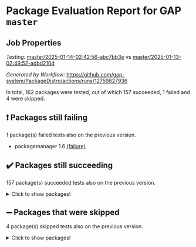 # Package Evaluation Report for GAP `master`

## Job Properties

*Testing:* [master/2025-01-14-02:42:56-abc7bb3e](https://github.com/gap-system/PackageDistro/blob/data/reports/master/2025-01-14-02:42:56-abc7bb3e) vs [master/2025-01-13-02:49:52-adbd210d](https://github.com/gap-system/PackageDistro/blob/data/reports/master/2025-01-13-02:49:52-adbd210d)

*Generated by Workflow:* https://github.com/gap-system/PackageDistro/actions/runs/12759827936

In total, 162 packages were tested, out of which 157 succeeded, 1 failed and 4 were skipped.

## :exclamation: Packages still failing

1 package(s) failed tests also on the previous version.
- packagemanager 1.6 [(failure)](https://github.com/gap-system/PackageDistro/actions/runs/12759827936/job/35564482310)

## :heavy_check_mark: Packages still succeeding

157 package(s) succeeded tests also on the previous version.
<details><summary>Click to show packages!</summary>

- 4ti2interface 2024.11-01 [(success)](https://github.com/gap-system/PackageDistro/actions/runs/12759827936/job/35564452623)
- ace 5.6.2 [(success)](https://github.com/gap-system/PackageDistro/actions/runs/12759827936/job/35564457108)
- aclib 1.3.2 [(success)](https://github.com/gap-system/PackageDistro/actions/runs/12759827936/job/35564457976)
- agt 0.3.1 [(success)](https://github.com/gap-system/PackageDistro/actions/runs/12759827936/job/35564458671)
- alnuth 3.2.1 [(success)](https://github.com/gap-system/PackageDistro/actions/runs/12759827936/job/35564459148)
- anupq 3.3.1 [(success)](https://github.com/gap-system/PackageDistro/actions/runs/12759827936/job/35564461855)
- atlasrep 2.1.9 [(success)](https://github.com/gap-system/PackageDistro/actions/runs/12759827936/job/35564462131)
- autodoc 2023.06.19 [(success)](https://github.com/gap-system/PackageDistro/actions/runs/12759827936/job/35564462358)
- automata 1.16 [(success)](https://github.com/gap-system/PackageDistro/actions/runs/12759827936/job/35564462604)
- automgrp 1.3.3 [(success)](https://github.com/gap-system/PackageDistro/actions/runs/12759827936/job/35564462801)
- autpgrp 1.11 [(success)](https://github.com/gap-system/PackageDistro/actions/runs/12759827936/job/35564462976)
- cap 2025.01-01 [(success)](https://github.com/gap-system/PackageDistro/actions/runs/12759827936/job/35564463262)
- caratinterface 2.3.7 [(success)](https://github.com/gap-system/PackageDistro/actions/runs/12759827936/job/35564463466)
- cddinterface 2024.09.02 [(success)](https://github.com/gap-system/PackageDistro/actions/runs/12759827936/job/35564463659)
- circle 1.6.6 [(success)](https://github.com/gap-system/PackageDistro/actions/runs/12759827936/job/35564463854)
- classicpres 1.22 [(success)](https://github.com/gap-system/PackageDistro/actions/runs/12759827936/job/35564464075)
- cohomolo 1.6.11 [(success)](https://github.com/gap-system/PackageDistro/actions/runs/12759827936/job/35564464285)
- congruence 1.2.7 [(success)](https://github.com/gap-system/PackageDistro/actions/runs/12759827936/job/35564464498)
- corefreesub 0.6 [(success)](https://github.com/gap-system/PackageDistro/actions/runs/12759827936/job/35564464715)
- corelg 1.57 [(success)](https://github.com/gap-system/PackageDistro/actions/runs/12759827936/job/35564464994)
- crime 1.6 [(success)](https://github.com/gap-system/PackageDistro/actions/runs/12759827936/job/35564465297)
- crisp 1.4.6 [(success)](https://github.com/gap-system/PackageDistro/actions/runs/12759827936/job/35564465586)
- crypting 0.10.5 [(success)](https://github.com/gap-system/PackageDistro/actions/runs/12759827936/job/35564465834)
- cryst 4.1.27 [(success)](https://github.com/gap-system/PackageDistro/actions/runs/12759827936/job/35564466057)
- crystcat 1.1.10 [(success)](https://github.com/gap-system/PackageDistro/actions/runs/12759827936/job/35564466271)
- ctbllib 1.3.9 [(success)](https://github.com/gap-system/PackageDistro/actions/runs/12759827936/job/35564466484)
- cubefree 1.20 [(success)](https://github.com/gap-system/PackageDistro/actions/runs/12759827936/job/35564466739)
- curlinterface 2.4.0 [(success)](https://github.com/gap-system/PackageDistro/actions/runs/12759827936/job/35564466969)
- cvec 2.8.3 [(success)](https://github.com/gap-system/PackageDistro/actions/runs/12759827936/job/35564467173)
- datastructures 0.3.1 [(success)](https://github.com/gap-system/PackageDistro/actions/runs/12759827936/job/35564467400)
- deepthought 1.0.8 [(success)](https://github.com/gap-system/PackageDistro/actions/runs/12759827936/job/35564467607)
- design 1.8.2 [(success)](https://github.com/gap-system/PackageDistro/actions/runs/12759827936/job/35564467803)
- difsets 2.3.1 [(success)](https://github.com/gap-system/PackageDistro/actions/runs/12759827936/job/35564468005)
- digraphs 1.9.0 [(success)](https://github.com/gap-system/PackageDistro/actions/runs/12759827936/job/35564468194)
- edim 1.3.8 [(success)](https://github.com/gap-system/PackageDistro/actions/runs/12759827936/job/35564468411)
- example 4.4.0 [(success)](https://github.com/gap-system/PackageDistro/actions/runs/12759827936/job/35564468616)
- examplesforhomalg 2023.10-01 [(success)](https://github.com/gap-system/PackageDistro/actions/runs/12759827936/job/35564468840)
- factint 1.6.3 [(success)](https://github.com/gap-system/PackageDistro/actions/runs/12759827936/job/35564469025)
- ferret 1.0.14 [(success)](https://github.com/gap-system/PackageDistro/actions/runs/12759827936/job/35564469236)
- fga 1.5.0 [(success)](https://github.com/gap-system/PackageDistro/actions/runs/12759827936/job/35564469453)
- fining 1.5.6 [(success)](https://github.com/gap-system/PackageDistro/actions/runs/12759827936/job/35564469664)
- float 1.0.5 [(success)](https://github.com/gap-system/PackageDistro/actions/runs/12759827936/job/35564469871)
- format 1.4.4 [(success)](https://github.com/gap-system/PackageDistro/actions/runs/12759827936/job/35564470092)
- forms 1.2.12 [(success)](https://github.com/gap-system/PackageDistro/actions/runs/12759827936/job/35564470251)
- fplsa 1.2.6 [(success)](https://github.com/gap-system/PackageDistro/actions/runs/12759827936/job/35564470482)
- fr 2.4.13 [(success)](https://github.com/gap-system/PackageDistro/actions/runs/12759827936/job/35564470705)
- francy 2.0.3 [(success)](https://github.com/gap-system/PackageDistro/actions/runs/12759827936/job/35564470880)
- fwtree 1.3 [(success)](https://github.com/gap-system/PackageDistro/actions/runs/12759827936/job/35564471057)
- gapdoc 1.6.7 [(success)](https://github.com/gap-system/PackageDistro/actions/runs/12759827936/job/35564471258)
- gauss 2024.11-01 [(success)](https://github.com/gap-system/PackageDistro/actions/runs/12759827936/job/35564471432)
- gaussforhomalg 2024.08-01 [(success)](https://github.com/gap-system/PackageDistro/actions/runs/12759827936/job/35564471635)
- gbnp 1.1.0 [(success)](https://github.com/gap-system/PackageDistro/actions/runs/12759827936/job/35564471841)
- generalizedmorphismsforcap 2024.09-03 [(success)](https://github.com/gap-system/PackageDistro/actions/runs/12759827936/job/35564472059)
- genss 1.6.9 [(success)](https://github.com/gap-system/PackageDistro/actions/runs/12759827936/job/35564472262)
- gradedmodules 2024.12-01 [(success)](https://github.com/gap-system/PackageDistro/actions/runs/12759827936/job/35564472529)
- gradedringforhomalg 2024.07-01 [(success)](https://github.com/gap-system/PackageDistro/actions/runs/12759827936/job/35564472728)
- grape 4.9.2 [(success)](https://github.com/gap-system/PackageDistro/actions/runs/12759827936/job/35564472911)
- groupoids 1.76 [(success)](https://github.com/gap-system/PackageDistro/actions/runs/12759827936/job/35564473092)
- grpconst 2.6.5 [(success)](https://github.com/gap-system/PackageDistro/actions/runs/12759827936/job/35564473290)
- guarana 0.96.3 [(success)](https://github.com/gap-system/PackageDistro/actions/runs/12759827936/job/35564473519)
- guava 3.19 [(success)](https://github.com/gap-system/PackageDistro/actions/runs/12759827936/job/35564473703)
- hap 1.66 [(success)](https://github.com/gap-system/PackageDistro/actions/runs/12759827936/job/35564473903)
- hapcryst 0.1.15 [(success)](https://github.com/gap-system/PackageDistro/actions/runs/12759827936/job/35564474079)
- hecke 1.5.4 [(success)](https://github.com/gap-system/PackageDistro/actions/runs/12759827936/job/35564474269)
- help 4.0 [(success)](https://github.com/gap-system/PackageDistro/actions/runs/12759827936/job/35564474437)
- homalg 2024.01-01 [(success)](https://github.com/gap-system/PackageDistro/actions/runs/12759827936/job/35564474631)
- homalgtocas 2023.11-01 [(success)](https://github.com/gap-system/PackageDistro/actions/runs/12759827936/job/35564474834)
- idrel 2.48 [(success)](https://github.com/gap-system/PackageDistro/actions/runs/12759827936/job/35564475030)
- images 1.3.3 [(success)](https://github.com/gap-system/PackageDistro/actions/runs/12759827936/job/35564475256)
- intpic 0.4.0 [(success)](https://github.com/gap-system/PackageDistro/actions/runs/12759827936/job/35564475453)
- io 4.9.1 [(success)](https://github.com/gap-system/PackageDistro/actions/runs/12759827936/job/35564475732)
- io_forhomalg 2023.02-04 [(success)](https://github.com/gap-system/PackageDistro/actions/runs/12759827936/job/35564475981)
- irredsol 1.4.4 [(success)](https://github.com/gap-system/PackageDistro/actions/runs/12759827936/job/35564476170)
- json 2.2.2 [(success)](https://github.com/gap-system/PackageDistro/actions/runs/12759827936/job/35564476420)
- jupyterkernel 1.5.1 [(success)](https://github.com/gap-system/PackageDistro/actions/runs/12759827936/job/35564476574)
- jupyterviz 1.5.6 [(success)](https://github.com/gap-system/PackageDistro/actions/runs/12759827936/job/35564476749)
- kan 1.37 [(success)](https://github.com/gap-system/PackageDistro/actions/runs/12759827936/job/35564476913)
- kbmag 1.5.11 [(success)](https://github.com/gap-system/PackageDistro/actions/runs/12759827936/job/35564477098)
- laguna 3.9.7 [(success)](https://github.com/gap-system/PackageDistro/actions/runs/12759827936/job/35564477309)
- liealgdb 2.2.1 [(success)](https://github.com/gap-system/PackageDistro/actions/runs/12759827936/job/35564477500)
- liepring 2.9.1 [(success)](https://github.com/gap-system/PackageDistro/actions/runs/12759827936/job/35564477702)
- liering 2.4.2 [(success)](https://github.com/gap-system/PackageDistro/actions/runs/12759827936/job/35564477881)
- linearalgebraforcap 2024.10-01 [(success)](https://github.com/gap-system/PackageDistro/actions/runs/12759827936/job/35564478036)
- lins 0.9 [(success)](https://github.com/gap-system/PackageDistro/actions/runs/12759827936/job/35564478215)
- localizeringforhomalg 2023.10-01 [(success)](https://github.com/gap-system/PackageDistro/actions/runs/12759827936/job/35564478398)
- loops 3.4.4 [(success)](https://github.com/gap-system/PackageDistro/actions/runs/12759827936/job/35564478578)
- lpres 1.1.1 [(success)](https://github.com/gap-system/PackageDistro/actions/runs/12759827936/job/35564478822)
- majoranaalgebras 1.5.2 [(success)](https://github.com/gap-system/PackageDistro/actions/runs/12759827936/job/35564479042)
- mapclass 1.4.6 [(success)](https://github.com/gap-system/PackageDistro/actions/runs/12759827936/job/35564479251)
- matgrp 0.71 [(success)](https://github.com/gap-system/PackageDistro/actions/runs/12759827936/job/35564479437)
- matricesforhomalg 2024.11-02 [(success)](https://github.com/gap-system/PackageDistro/actions/runs/12759827936/job/35564479719)
- modisom 3.0.0 [(success)](https://github.com/gap-system/PackageDistro/actions/runs/12759827936/job/35564479935)
- modulepresentationsforcap 2024.09-02 [(success)](https://github.com/gap-system/PackageDistro/actions/runs/12759827936/job/35564480125)
- modules 2024.12-01 [(success)](https://github.com/gap-system/PackageDistro/actions/runs/12759827936/job/35564480283)
- monoidalcategories 2025.01-02 [(success)](https://github.com/gap-system/PackageDistro/actions/runs/12759827936/job/35564480440)
- nconvex 2024.12-01 [(success)](https://github.com/gap-system/PackageDistro/actions/runs/12759827936/job/35564480686)
- nilmat 1.4.2 [(success)](https://github.com/gap-system/PackageDistro/actions/runs/12759827936/job/35564480897)
- nock 1.5 [(success)](https://github.com/gap-system/PackageDistro/actions/runs/12759827936/job/35564481082)
- normalizinterface 1.3.7 [(success)](https://github.com/gap-system/PackageDistro/actions/runs/12759827936/job/35564481297)
- nq 2.5.11 [(success)](https://github.com/gap-system/PackageDistro/actions/runs/12759827936/job/35564481539)
- numericalsgps 1.4.0 [(success)](https://github.com/gap-system/PackageDistro/actions/runs/12759827936/job/35564481757)
- openmath 11.5.3 [(success)](https://github.com/gap-system/PackageDistro/actions/runs/12759827936/job/35564481924)
- orb 4.9.2 [(success)](https://github.com/gap-system/PackageDistro/actions/runs/12759827936/job/35564482111)
- patternclass 2.4.5 [(success)](https://github.com/gap-system/PackageDistro/actions/runs/12759827936/job/35564482543)
- permut 2.0.5 [(success)](https://github.com/gap-system/PackageDistro/actions/runs/12759827936/job/35564482769)
- polenta 1.3.10 [(success)](https://github.com/gap-system/PackageDistro/actions/runs/12759827936/job/35564483005)
- polymaking 0.8.7 [(success)](https://github.com/gap-system/PackageDistro/actions/runs/12759827936/job/35564483195)
- primgrp 3.4.4 [(success)](https://github.com/gap-system/PackageDistro/actions/runs/12759827936/job/35564483416)
- profiling 2.6.0 [(success)](https://github.com/gap-system/PackageDistro/actions/runs/12759827936/job/35564483621)
- qdistrnd 0.9.5 [(success)](https://github.com/gap-system/PackageDistro/actions/runs/12759827936/job/35564483857)
- qpa 1.35 [(success)](https://github.com/gap-system/PackageDistro/actions/runs/12759827936/job/35564484045)
- quagroup 1.8.4 [(success)](https://github.com/gap-system/PackageDistro/actions/runs/12759827936/job/35564484255)
- radiroot 2.9 [(success)](https://github.com/gap-system/PackageDistro/actions/runs/12759827936/job/35564484419)
- rcwa 4.7.1 [(success)](https://github.com/gap-system/PackageDistro/actions/runs/12759827936/job/35564484611)
- rds 1.8 [(success)](https://github.com/gap-system/PackageDistro/actions/runs/12759827936/job/35564484805)
- recog 1.4.3 [(success)](https://github.com/gap-system/PackageDistro/actions/runs/12759827936/job/35564485021)
- repndecomp 1.3.0 [(success)](https://github.com/gap-system/PackageDistro/actions/runs/12759827936/job/35564485229)
- repsn 3.1.2 [(success)](https://github.com/gap-system/PackageDistro/actions/runs/12759827936/job/35564485445)
- resclasses 4.7.3 [(success)](https://github.com/gap-system/PackageDistro/actions/runs/12759827936/job/35564485678)
- ringsforhomalg 2024.11-02 [(success)](https://github.com/gap-system/PackageDistro/actions/runs/12759827936/job/35564485891)
- sco 2023.08-01 [(success)](https://github.com/gap-system/PackageDistro/actions/runs/12759827936/job/35564486116)
- scscp 2.4.3 [(success)](https://github.com/gap-system/PackageDistro/actions/runs/12759827936/job/35564486404)
- semigroups 5.4.0 [(success)](https://github.com/gap-system/PackageDistro/actions/runs/12759827936/job/35564486703)
- sglppow 2.4 [(success)](https://github.com/gap-system/PackageDistro/actions/runs/12759827936/job/35564487355)
- sgpviz 0.999.6 [(success)](https://github.com/gap-system/PackageDistro/actions/runs/12759827936/job/35564487657)
- simpcomp 2.1.14 [(success)](https://github.com/gap-system/PackageDistro/actions/runs/12759827936/job/35564487887)
- singular 2024.06.03 [(success)](https://github.com/gap-system/PackageDistro/actions/runs/12759827936/job/35564488085)
- sl2reps 1.1 [(success)](https://github.com/gap-system/PackageDistro/actions/runs/12759827936/job/35564488247)
- sla 1.6.2 [(success)](https://github.com/gap-system/PackageDistro/actions/runs/12759827936/job/35564488437)
- smallantimagmas 0.3.0 [(success)](https://github.com/gap-system/PackageDistro/actions/runs/12759827936/job/35564488658)
- smallgrp 1.5.4 [(success)](https://github.com/gap-system/PackageDistro/actions/runs/12759827936/job/35564488851)
- smallsemi 0.7.1 [(success)](https://github.com/gap-system/PackageDistro/actions/runs/12759827936/job/35564489018)
- sonata 2.9.6 [(success)](https://github.com/gap-system/PackageDistro/actions/runs/12759827936/job/35564489180)
- sophus 1.27 [(success)](https://github.com/gap-system/PackageDistro/actions/runs/12759827936/job/35564489339)
- sotgrps 1.3 [(success)](https://github.com/gap-system/PackageDistro/actions/runs/12759827936/job/35564489516)
- spinsym 1.5.2 [(success)](https://github.com/gap-system/PackageDistro/actions/runs/12759827936/job/35564489700)
- standardff 1.0 [(success)](https://github.com/gap-system/PackageDistro/actions/runs/12759827936/job/35564489876)
- symbcompcc 1.3.2 [(success)](https://github.com/gap-system/PackageDistro/actions/runs/12759827936/job/35564490050)
- thelma 1.3 [(success)](https://github.com/gap-system/PackageDistro/actions/runs/12759827936/job/35564490262)
- tomlib 1.2.11 [(success)](https://github.com/gap-system/PackageDistro/actions/runs/12759827936/job/35564490457)
- toolsforhomalg 2024.09-01 [(success)](https://github.com/gap-system/PackageDistro/actions/runs/12759827936/job/35564490623)
- toric 1.9.6 [(success)](https://github.com/gap-system/PackageDistro/actions/runs/12759827936/job/35564490814)
- toricvarieties 2022.07.13 [(success)](https://github.com/gap-system/PackageDistro/actions/runs/12759827936/job/35564490968)
- transgrp 3.6.5 [(success)](https://github.com/gap-system/PackageDistro/actions/runs/12759827936/job/35564491149)
- typeset 1.2.2 [(success)](https://github.com/gap-system/PackageDistro/actions/runs/12759827936/job/35564491387)
- ugaly 4.1.3 [(success)](https://github.com/gap-system/PackageDistro/actions/runs/12759827936/job/35564491590)
- unipot 1.6 [(success)](https://github.com/gap-system/PackageDistro/actions/runs/12759827936/job/35564491790)
- unitlib 4.2.0 [(success)](https://github.com/gap-system/PackageDistro/actions/runs/12759827936/job/35564492045)
- utils 0.85 [(success)](https://github.com/gap-system/PackageDistro/actions/runs/12759827936/job/35564492333)
- uuid 0.7 [(success)](https://github.com/gap-system/PackageDistro/actions/runs/12759827936/job/35564492584)
- walrus 0.9991 [(success)](https://github.com/gap-system/PackageDistro/actions/runs/12759827936/job/35564492802)
- wedderga 4.10.5 [(success)](https://github.com/gap-system/PackageDistro/actions/runs/12759827936/job/35564493031)
- wpe 0.8 [(success)](https://github.com/gap-system/PackageDistro/actions/runs/12759827936/job/35564493275)
- xmod 2.92 [(success)](https://github.com/gap-system/PackageDistro/actions/runs/12759827936/job/35564493648)
- xmodalg 1.23 [(success)](https://github.com/gap-system/PackageDistro/actions/runs/12759827936/job/35564493810)
- yangbaxter 0.10.6 [(success)](https://github.com/gap-system/PackageDistro/actions/runs/12759827936/job/35564493992)
- zeromqinterface 0.16 [(success)](https://github.com/gap-system/PackageDistro/actions/runs/12759827936/job/35564494182)
</details>

## :heavy_minus_sign: Packages that were skipped

4 package(s) skipped tests also on the previous version.
<details><summary>Click to show packages!</summary>

- browse 1.8.21 [(skipped)](https://github.com/gap-system/PackageDistro/actions/runs/12759827936/job/35564222436)
- itc 1.5.1 [(skipped)](https://github.com/gap-system/PackageDistro/actions/runs/12759827936/job/35564222436)
- polycyclic 2.16 [(skipped)](https://github.com/gap-system/PackageDistro/actions/runs/12759827936/job/35564222436)
- xgap 4.32 [(skipped)](https://github.com/gap-system/PackageDistro/actions/runs/12759827936/job/35564222436)
</details>

